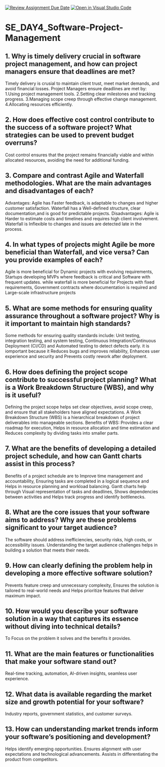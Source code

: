 [![Review Assignment Due Date](https://classroom.github.com/assets/deadline-readme-button-22041afd0340ce965d47ae6ef1cefeee28c7c493a6346c4f15d667ab976d596c.svg)](https://classroom.github.com/a/9pw6JKcu)
[![Open in Visual Studio Code](https://classroom.github.com/assets/open-in-vscode-2e0aaae1b6195c2367325f4f02e2d04e9abb55f0b24a779b69b11b9e10269abc.svg)](https://classroom.github.com/online_ide?assignment_repo_id=18455666&assignment_repo_type=AssignmentRepo)
# SE_DAY4_Software-Project-Management
## 1. Why is timely delivery crucial in software project management, and how can project managers ensure that deadlines are met?
Timely delivery is crusial to maintain client trust, meet market demands, and avoid financial losses. Project Managers ensure deadlines are met by:
1.Using project management tools.
2.Setting clear milestones and tracking progress.
3.Managing scope creep through effective change management.
4.Allocating resources efficiently.
## 2. How does effective cost control contribute to the success of a software project? What strategies can be used to prevent budget overruns?
Cost control ensures that the project remains financially viable and within allocated resources, avoiding the need for additional funding.
## 3. Compare and contrast Agile and Waterfall methodologies. What are the main advantages and disadvantages of each?
Advantages:
Agile has Faster feedback, is adaptable to changes and higher customer satisfaction.
Waterfall has a Well-defined structure, clear documentation,and is good for predictable projects.
Disadvantages:
Agile is Harder to estimate costs and timelines and requires high client involvement.
Waterfall is Inflexible to changes and issues are detected late in the process.
## 4. In what types of projects might Agile be more beneficial than Waterfall, and vice versa? Can you provide examples of each?
Agile is more beneficial for Dynamic projects with evolving requirements, Startups developing MVPs where feedback is critical and Software with frequent updates. while waterfall is more beneficial for Projects with fixed requirements, Government contracts where documentation is required and Large-scale infrastructure projects
## 5. What are some methods for ensuring quality assurance throughout a software project? Why is it important to maintain high standards?
Some methods for ensuring quality standards include: Unit testing, integration testing, and system testing, Continuous Integration/Continuous Deployment (CI/CD) and Automated testing to detect defects early. it is iomportant because it Reduces bugs and improves reliability, Enhances user experience and security and Prevents costly rework after deployment.
## 6. How does defining the project scope contribute to successful project planning? What is a Work Breakdown Structure (WBS), and why is it useful?
Defining the project scope helps set clear objectives, avoid scope creep, and ensure that all stakeholders have aligned expectations.
A Work Breakdown Structure (WBS) is a hierarchical breakdown of project deliverables into manageable sections.
Benefits of WBS: Provides a clear roadmap for execution, Helps in resource allocation and time estimation and Reduces complexity by dividing tasks into smaller parts.
## 7. What are the benefits of developing a detailed project schedule, and how can Gantt charts assist in this process?
Benefits of a project schedule are to Improve time management and accountability, Ensuring tasks are completed in a logical sequence and Helps in resource planning and workload balancing.
Gantt charts help through Visual representation of tasks and deadlines, Shows dependencies between activities and Helps track progress and identify bottlenecks.
## 8. What are the core issues that your software aims to address? Why are these problems significant to your target audience?
The software should address inefficiencies, security risks, high costs, or accessibility issues.
Understanding the target audience challenges helps in building a solution that meets their needs.
## 9. How can clearly defining the problem help in developing a more effective software solution?
Prevents feature creep and unnecessary complexity, Ensures the solution is tailored to real-world needs and Helps prioritize features that deliver maximum impact.
## 10. How would you describe your software solution in a way that captures its essence without diving into technical details?
To Focus on the problem it solves and the benefits it provides.
## 11. What are the main features or functionalities that make your software stand out?
Real-time tracking, automation, AI-driven insights, seamless user experience.
## 12. What data is available regarding the market size and growth potential for your software?
 Industry reports, government statistics, and customer surveys.
## 13. How can understanding market trends inform your software’s positioning and development?
Helps identify emerging opportunities.
Ensures alignment with user expectations and technological advancements.
Assists in differentiating the product from competitors.

